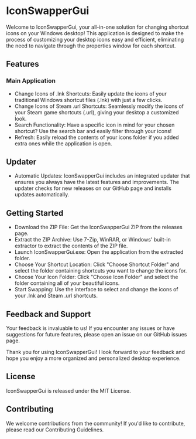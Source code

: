 # IconSwapperGui
Welcome to IconSwapperGui, your all-in-one solution for changing shortcut icons on your Windows desktop! This application is designed to make the process of customizing your desktop icons easy and efficient, eliminating the need to navigate through the properties window for each shortcut.

## Features
### Main Application
- Change Icons of .lnk Shortcuts: Easily update the icons of your traditional Windows shortcut files (.lnk) with just a few clicks.
- Change Icons of Steam .url Shortcuts: Seamlessly modify the icons of your Steam game shortcuts (.url), giving your desktop a customized look.
- Search Functionality: Have a specific icon in mind for your chosen shortcut? Use the search bar and easily filter through your icons!
- Refresh: Easily reload the contents of your icons folder if you added extra ones while the application is open.

## Updater
- Automatic Updates: IconSwapperGui includes an integrated updater that ensures you always have the latest features and improvements. The updater checks for new releases on our GitHub page and installs updates automatically.

## Getting Started
- Download the ZIP File: Get the IconSwapperGui ZIP from the releases page.
- Extract the ZIP Archive: Use 7-Zip, WinRAR, or Windows' built-in extractor to extract the contents of the ZIP file.
- Launch IconSwapperGui.exe: Open the application from the extracted folder.
- Choose Your Shortcut Location: Click "Choose Shortcut Folder" and select the folder containing shortcuts you want to change the icons for.
- Choose Your Icon Folder: Click "Choose Icon Folder" and select the folder containing all of your beautiful icons.
- Start Swapping: Use the interface to select and change the icons of your .lnk and Steam .url shortcuts.

## Feedback and Support
Your feedback is invaluable to us! If you encounter any issues or have suggestions for future features, please open an issue on our GitHub issues page.

Thank you for using IconSwapperGui! I look forward to your feedback and hope you enjoy a more organized and personalized desktop experience.

## License
IconSwapperGui is released under the MIT License.

## Contributing
We welcome contributions from the community! If you'd like to contribute, please read our Contributing Guidelines.
